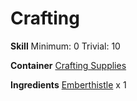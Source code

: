 <!-- TITLE: Emberthistle Seeds -->
<!-- SUBTITLE: The edible seeds of an emberthistle plant -->

# Crafting
**Skill**
Minimum: 0
Trivial: 10

**Container**
[Crafting Supplies](crafting-supplies)

**Ingredients**
[Emberthistle](emberthistle) x 1